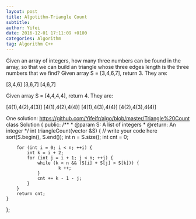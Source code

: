 ```yaml
---
layout: post
title: Algotithm-Triangle Count
subtitle: 
author: Yifei
date: 2016-12-01 17:11:09 +0100
categories: Algorithm
tag: Algorithm C++
---
```



Given an array of integers, how many three numbers can be found in the array, so that we can build an triangle whose three edges length is the three numbers that we find?
Given array S = [3,4,6,7], return 3. They are:

[3,4,6]
[3,6,7]
[4,6,7]

Given array S = [4,4,4,4], return 4. They are:

[4(1),4(2),4(3)]
[4(1),4(2),4(4)]
[4(1),4(3),4(4)]
[4(2),4(3),4(4)]

One solution: https://github.com/Yifeifr/algo/blob/master/Triangle%20Count
class Solution {
public:
    /**
     * @param S: A list of integers
     * @return: An integer
     */
    int triangleCount(vector<int> &S) {
        // write your code here
        sort(S.begin(), S.end());
        int n = S.size();
        int cnt = 0;
        
        for (int i = 0; i < n; ++i) {
            int k = i + 2;
            for (int j = i + 1; j < n; ++j) {
                while (k < n && (S[i] + S[j] > S[k])) {
                        k ++;
                }
                cnt += k - 1 - j;
            }
        }
        return cnt;
    }
};

